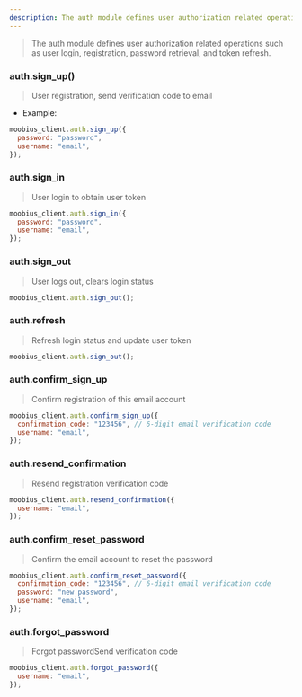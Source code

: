 ```yaml
---
description: The auth module defines user authorization related operations such as user login, registration, password retrieval, and token refresh.
---
```


> The auth module defines user authorization related operations such as user login, registration, password retrieval, and token refresh.

### auth.sign_up()

> User registration, send verification code to email

- Example:

```javascript
moobius_client.auth.sign_up({
  password: "password",
  username: "email",
});
```

### auth.sign_in

> User login to obtain user token

```javascript
moobius_client.auth.sign_in({
  password: "password",
  username: "email",
});
```

### auth.sign_out

> User logs out, clears login status

```javascript
moobius_client.auth.sign_out();
```

### auth.refresh

> Refresh login status and update user token

```javascript
moobius_client.auth.sign_out();
```

### auth.confirm_sign_up

> Confirm registration of this email account

```javascript
moobius_client.auth.confirm_sign_up({
  confirmation_code: "123456", // 6-digit email verification code
  username: "email",
});
```

### auth.resend_confirmation

> Resend registration verification code

```javascript
moobius_client.auth.resend_confirmation({
  username: "email",
});
```

### auth.confirm_reset_password

> Confirm the email account to reset the password

```javascript
moobius_client.auth.confirm_reset_password({
  confirmation_code: "123456", // 6-digit email verification code
  password: "new password",
  username: "email",
});
```

### auth.forgot_password

> Forgot passwordSend verification code

```javascript
moobius_client.auth.forgot_password({
  username: "email",
});
```
